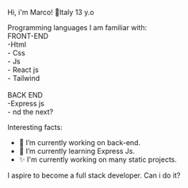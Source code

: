 Hi, i'm Marco!
🎈Italy
13 y.o

Programming languages I am familiar with: <br>
FRONT-END <br>
-Html <br> - Css <br> - Js <br> - React js <br> - Tailwind <br> <br>
BACK END <br>
-Express js <br> - nd the next? <br>

Interesting facts:
- 🔭 I’m currently working on back-end.
- 🌱 I’m currently learning Express Js.
- ✨ I'm currently working on many static projects.

I aspire to become a full stack developer. Can i do it?
